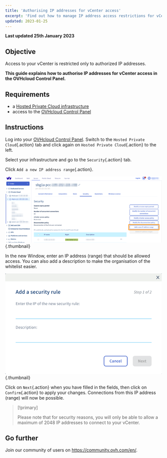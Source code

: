 ```yaml
---
title: 'Authorising IP addresses for vCenter access'
excerpt: 'Find out how to manage IP address access restrictions for vCenter'
updated: 2023-01-25
---
```


**Last updated 25th January 2023**

## Objective

Access to your vCenter is restricted only to authorized IP addresses.

**This guide explains how to authorise IP addresses for vCenter access in the OVHcloud Control Panel.**

## Requirements

- a [Hosted Private Cloud infrastructure](https://www.ovhcloud.com/en-au/enterprise/products/hosted-private-cloud/)
- access to the [OVHcloud Control Panel](https://ca.ovh.com/auth/?action=gotomanager&from=https://www.ovh.com.au/&ovhSubsidiary=au)

## Instructions

Log into your [OVHcloud Control Panel](https://ca.ovh.com/auth/?action=gotomanager&from=https://www.ovh.com.au/&ovhSubsidiary=au). Switch to the `Hosted Private Cloud`{.action} tab and click again on `Hosted Private Cloud`{.action} to the left. 

Select your infrastructure and go to the `Security`{.action} tab.

Click `Add a new IP address range`{.action}.

![vCenter](images/restrictIP.JPG){.thumbnail}

In the new Window, enter an IP address (range) that should be allowed access. You can also add a description to make the organisation of the whitelist easier.

![vCenter](images/restrictIP2.JPG){.thumbnail}

Click on `Next`{.action} when you have filled in the fields, then click on `Confirm`{.action} to apply your changes. Connections from this IP address (range) will now be possible.

> [!primary]
>
> Please note that for security reasons, you will only be able to allow a maximum of 2048 IP addresses to connect to your vCenter.
>

## Go further

Join our community of users on <https://community.ovh.com/en/>.
